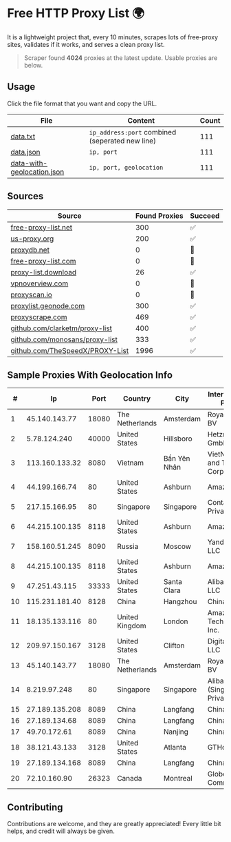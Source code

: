 
# Free HTTP Proxy List 🌍

It is a lightweight project that, every 10 minutes, scrapes lots of free-proxy sites, validates if it works, and serves a clean proxy list.


> Scraper found **4024** proxies at the latest update. Usable proxies are below.

## Usage

Click the file format that you want and copy the URL.


|File|Content|Count|
|----|-------|-----|
|[data.txt](https://raw.githubusercontent.com/themiralay/Proxy-List-World/master/data.txt)|`ip_address:port` combined (seperated new line)|111|
|[data.json](https://raw.githubusercontent.com/themiralay/Proxy-List-World/master/data.json)|`ip, port`|111|
|[data-with-geolocation.json](https://raw.githubusercontent.com/themiralay/Proxy-List-World/master/data-with-geolocation.json)|`ip, port, geolocation`|111|

## Sources

|Source|Found Proxies|Succeed|
|------|-------------|-------|
|[free-proxy-list.net](https://free-proxy-list.net)|300|✅|
|[us-proxy.org](https://www.us-proxy.org)|200|✅|
|[proxydb.net](http://proxydb.net)|0|🚫|
|[free-proxy-list.com](https://free-proxy-list.com/?page=&port=&type%5B%5D=http&type%5B%5D=https&up_time=0&search=Search)|0|🚫|
|[proxy-list.download](https://www.proxy-list.download/HTTP)|26|✅|
|[vpnoverview.com](https://vpnoverview.com/privacy/anonymous-browsing/free-proxy-servers)|0|🚫|
|[proxyscan.io](https://www.proxyscan.io)|0|🚫|
|[proxylist.geonode.com](https://proxylist.geonode.com/api/proxy-list?limit=300&page=1&sort_by=lastChecked&sort_type=desc&protocols=http,https)|300|✅|
|[proxyscrape.com](https://api.proxyscrape.com/v2/?request=displayproxies&protocol=http&timeout=10000&country=all&ssl=all&anonymity=all)|469|✅|
|[github.com/clarketm/proxy-list](https://raw.githubusercontent.com/clarketm/proxy-list/master/proxy-list-raw.txt)|400|✅|
|[github.com/monosans/proxy-list](https://raw.githubusercontent.com/monosans/proxy-list/main/proxies/http.txt)|333|✅|
|[github.com/TheSpeedX/PROXY-List](https://raw.githubusercontent.com/TheSpeedX/PROXY-List/master/http.txt)|1996|✅|


## Sample Proxies With Geolocation Info

|#|Ip|Port|Country|City|Internet Service Provider|
|-|--|----|-------|----|-------------------------|
|1|45.140.143.77|18080|The Netherlands|Amsterdam|RoyaleHosting BV|
|2|5.78.124.240|40000|United States|Hillsboro|Hetzner Online GmbH|
|3|113.160.133.32|8080|Vietnam|Bẩn Yên Nhân|VietNam Post and Telecom Corporation|
|4|44.199.166.74|80|United States|Ashburn|Amazon.com|
|5|217.15.166.95|80|Singapore|Singapore|Contabo Asia Private Limited|
|6|44.215.100.135|8118|United States|Ashburn|Amazon.com|
|7|158.160.51.245|8090|Russia|Moscow|Yandex.Cloud LLC|
|8|44.215.100.135|8118|United States|Ashburn|Amazon.com|
|9|47.251.43.115|33333|United States|Santa Clara|Alibaba Cloud LLC|
|10|115.231.181.40|8128|China|Hangzhou|China Telecom|
|11|18.135.133.116|80|United Kingdom|London|Amazon Technologies Inc.|
|12|209.97.150.167|3128|United States|Clifton|DigitalOcean, LLC|
|13|45.140.143.77|18080|The Netherlands|Amsterdam|RoyaleHosting BV|
|14|8.219.97.248|80|Singapore|Singapore|Alibaba Cloud (Singapore) Private Limited|
|15|27.189.135.208|8089|China|Langfang|Chinanet|
|16|27.189.134.68|8089|China|Langfang|Chinanet|
|17|49.70.172.61|8089|China|Nanjing|Chinanet|
|18|38.121.43.133|3128|United States|Atlanta|GTHost|
|19|27.189.134.168|8089|China|Langfang|Chinanet|
|20|72.10.160.90|26323|Canada|Montreal|GloboTech Communications|



## Contributing

Contributions are welcome, and they are greatly appreciated! Every
little bit helps, and credit will always be given.

